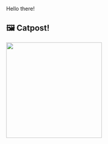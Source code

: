 Hello there!



## 🖼️ Catpost!

<sub>
    <img src="https://cdn2.thecatapi.com/images/MjA3NDMzMg.jpg" height="256">
</sub>

